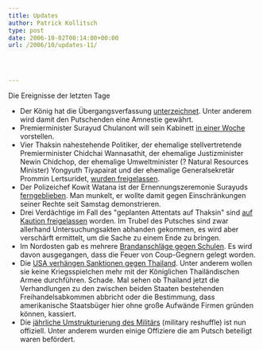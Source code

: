 ```yaml
---
title: Updates
author: Patrick Kollitsch
type: post
date: 2006-10-02T00:14:00+00:00
url: /2006/10/updates-11/




---
```

Die Ereignisse der letzten Tage

  * Der König hat die Übergangsverfassung [unterzeichnet][1]. Unter anderem wird damit den Putschenden eine Amnestie gewährt. 
  * Premierminister Surayud Chulanont will sein Kabinett [in einer Woche][2] vorstellen. 
  * Vier Thaksin nahestehende Politiker, der ehemalige stellvertretende Premierminister Chidchai Wannasathit, der ehemalige Justizminister Newin Chidchop, der ehemalige Umweltminister (? Natural Resources Minister) Yongyuth Tiyapairat und der ehemalige Generalsekretär Prommin Lertsuridet, [wurden freigelassen][3].
  * Der Polizeichef Kowit Watana ist der Ernennungszeremonie Surayuds [ferngeblieben][4]. Man munkelt, er wollte damit gegen Einschränkungen seiner Rechte seit Samstag demonstrieren.
  * Drei Verdächtige im Fall des "geplanten Attentats auf Thaksin" sind [auf Kaution freigelassen][5] worden. Im Trubel des Putsches sind zwar allerhand Untersuchungsakten abhanden gekommen, es wird aber verschärft ermittelt, um die Sache zu einem Ende zu bringen. 
  * Im Nordosten gab es mehrere [Brandanschläge gegen Schulen][6]. Es wird davon ausgegangen, dass die Feuer von Coup-Gegnern gelegt worden.
  * Die [<span class="caps">USA</span> verhängen Sanktionen gegen Thailand][7]. Unter anderem wollen sie keine Kriegsspielchen mehr mit der Königlichen Thailändischen Armee durchführen. Schade. Mal sehen ob Thailand jetzt die Verhandlungen zu den zwischen beiden Staaten bestehenden Freihandelsabkommen abbricht oder die Bestimmung, dass amerikanische Staatsbüger hier ohne große Aufwände Firmen gründen können, kassiert. 
  * Die [jährliche Umstrukturierung des Militärs][8] (military reshuffle) ist nun offiziell. Unter anderem wurden einige Offiziere die am Putsch beteiligt waren befördert.

 [1]: http://www.nationmultimedia.com/breakingnews/read.php?newsid=30015096
 [2]: http://www.nationmultimedia.com/breakingnews/read.php?newsid=30015105
 [3]: http://www.nationmultimedia.com/breakingnews/read.php?newsid=30015098
 [4]: http://www.nationmultimedia.com/2006/10/02/headlines/headlines_30015162.php
 [5]: http://www.nationmultimedia.com/2006/09/30/headlines/headlines_30015051.php
 [6]: http://www.nationmultimedia.com/2006/10/02/national/national_30015143.php
 [7]: http://www.nationmultimedia.com/breakingnews/read.php?newsid=30014947
 [8]: http://etna.mcot.net/query.php?nid=25101
